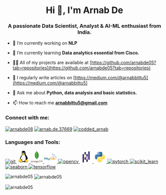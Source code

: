 <h1 align="center">Hi 👋, I'm Arnab De</h1>
<h3 align="center">A passionate Data Scientist, Analyst & AI-ML enthusiast from India.</h3>

- 🔭 I’m currently working on **NLP**

- 🌱 I’m currently learning **Data analytics essential from Cisco.**

- 👨‍💻 All of my projects are available at [https://github.com/arnabde05?tab=repositories](https://github.com/arnabde05?tab=repositories)

- 📝 I regularly write articles on [https://medium.com/@arnabbittu5](https://medium.com/@arnabbittu5)

- 💬 Ask me about **Python, data analysis and basic statistics.**

- 📫 How to reach me **arnabbittu5@gmail.com**

<h3 align="left">Connect with me:</h3>
<p align="left">
<a href="https://linkedin.com/in/arnabde08" target="blank"><img align="center" src="https://raw.githubusercontent.com/rahuldkjain/github-profile-readme-generator/master/src/images/icons/Social/linked-in-alt.svg" alt="arnabde08" height="30" width="40" /></a>
<a href="https://fb.com/arnab.de.37669" target="blank"><img align="center" src="https://raw.githubusercontent.com/rahuldkjain/github-profile-readme-generator/master/src/images/icons/Social/facebook.svg" alt="arnab.de.37669" height="30" width="40" /></a>
<a href="https://instagram.com/codded_arnab" target="blank"><img align="center" src="https://raw.githubusercontent.com/rahuldkjain/github-profile-readme-generator/master/src/images/icons/Social/instagram.svg" alt="codded_arnab" height="30" width="40" /></a>
</p>

<h3 align="left">Languages and Tools:</h3>
<p align="left"> <a href="https://git-scm.com/" target="_blank" rel="noreferrer"> <img src="https://www.vectorlogo.zone/logos/git-scm/git-scm-icon.svg" alt="git" width="40" height="40"/> </a> <a href="https://www.linux.org/" target="_blank" rel="noreferrer"> <img src="https://raw.githubusercontent.com/devicons/devicon/master/icons/linux/linux-original.svg" alt="linux" width="40" height="40"/> </a> <a href="https://www.mongodb.com/" target="_blank" rel="noreferrer"> <img src="https://raw.githubusercontent.com/devicons/devicon/master/icons/mongodb/mongodb-original-wordmark.svg" alt="mongodb" width="40" height="40"/> </a> <a href="https://www.mysql.com/" target="_blank" rel="noreferrer"> <img src="https://raw.githubusercontent.com/devicons/devicon/master/icons/mysql/mysql-original-wordmark.svg" alt="mysql" width="40" height="40"/> </a> <a href="https://opencv.org/" target="_blank" rel="noreferrer"> <img src="https://www.vectorlogo.zone/logos/opencv/opencv-icon.svg" alt="opencv" width="40" height="40"/> </a> <a href="https://pandas.pydata.org/" target="_blank" rel="noreferrer"> <img src="https://raw.githubusercontent.com/devicons/devicon/2ae2a900d2f041da66e950e4d48052658d850630/icons/pandas/pandas-original.svg" alt="pandas" width="40" height="40"/> </a> <a href="https://www.python.org" target="_blank" rel="noreferrer"> <img src="https://raw.githubusercontent.com/devicons/devicon/master/icons/python/python-original.svg" alt="python" width="40" height="40"/> </a> <a href="https://pytorch.org/" target="_blank" rel="noreferrer"> <img src="https://www.vectorlogo.zone/logos/pytorch/pytorch-icon.svg" alt="pytorch" width="40" height="40"/> </a> <a href="https://scikit-learn.org/" target="_blank" rel="noreferrer"> <img src="https://upload.wikimedia.org/wikipedia/commons/0/05/Scikit_learn_logo_small.svg" alt="scikit_learn" width="40" height="40"/> </a> <a href="https://seaborn.pydata.org/" target="_blank" rel="noreferrer"> <img src="https://seaborn.pydata.org/_images/logo-mark-lightbg.svg" alt="seaborn" width="40" height="40"/> </a> <a href="https://www.tensorflow.org" target="_blank" rel="noreferrer"> <img src="https://www.vectorlogo.zone/logos/tensorflow/tensorflow-icon.svg" alt="tensorflow" width="40" height="40"/> </a> </p>

<p><img align="left" src="https://github-readme-stats.vercel.app/api/top-langs?username=arnabde05&show_icons=true&locale=en&layout=compact" alt="arnabde05" /></p>

<p>&nbsp;<img align="center" src="https://github-readme-stats.vercel.app/api?username=arnabde05&show_icons=true&locale=en" alt="arnabde05" /></p>

<p><img align="center" src="https://github-readme-streak-stats.herokuapp.com/?user=arnabde05&" alt="arnabde05" /></p>
